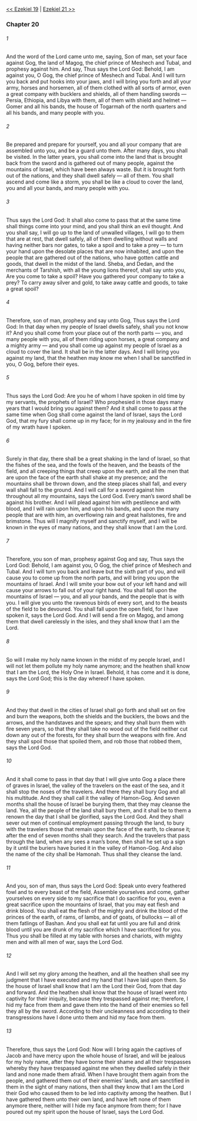 [<< Ezekiel 19](Ezekiel%2019.md)  |  [Ezekiel 21 >>](Ezekiel%2021.md)

### Chapter 20
###### 1
And the word of the Lord came unto me, saying, Son of man, set your face against Gog, the land of Magog, the chief prince of Meshech and Tubal, and prophesy against him. And say, Thus says the Lord God: Behold, I am against you, O Gog, the chief prince of Meshech and Tubal. And I will turn you back and put hooks into your jaws, and I will bring you forth and all your army, horses and horsemen, all of them clothed with all sorts of armor, even a great company with bucklers and shields, all of them handling swords — Persia, Ethiopia, and Libya with them, all of them with shield and helmet — Gomer and all his bands, the house of Togarmah of the north quarters and all his bands, and many people with you.

###### 2
Be prepared and prepare for yourself, you and all your company that are assembled unto you, and be a guard unto them. After many days, you shall be visited. In the latter years, you shall come into the land that is brought back from the sword and is gathered out of many people, against the mountains of Israel, which have been always waste. But it is brought forth out of the nations, and they shall dwell safely — all of them. You shall ascend and come like a storm, you shall be like a cloud to cover the land, you and all your bands, and many people with you.

###### 3
Thus says the Lord God: It shall also come to pass that at the same time shall things come into your mind, and you shall think an evil thought. And you shall say, I will go up to the land of unwalled villages, I will go to them that are at rest, that dwell safely, all of them dwelling without walls and having neither bars nor gates, to take a spoil and to take a prey — to turn your hand upon the desolate places that are now inhabited, and upon the people that are gathered out of the nations, who have gotten cattle and goods, that dwell in the midst of the land. Sheba, and Dedan, and the merchants of Tarshish, with all the young lions thereof, shall say unto you, Are you come to take a spoil? Have you gathered your company to take a prey? To carry away silver and gold, to take away cattle and goods, to take a great spoil?

###### 4
Therefore, son of man, prophesy and say unto Gog, Thus says the Lord God: In that day when my people of Israel dwells safely, shall you not know it? And you shall come from your place out of the north parts — you, and many people with you, all of them riding upon horses, a great company and a mighty army — and you shall come up against my people of Israel as a cloud to cover the land. It shall be in the latter days. And I will bring you against my land, that the heathen may know me when I shall be sanctified in you, O Gog, before their eyes.

###### 5
Thus says the Lord God: Are you he of whom I have spoken in old time by my servants, the prophets of Israel? Who prophesied in those days many years that I would bring you against them? And it shall come to pass at the same time when Gog shall come against the land of Israel, says the Lord God, that my fury shall come up in my face; for in my jealousy and in the fire of my wrath have I spoken.

###### 6
Surely in that day, there shall be a great shaking in the land of Israel, so that the fishes of the sea, and the fowls of the heaven, and the beasts of the field, and all creeping things that creep upon the earth, and all the men that are upon the face of the earth shall shake at my presence; and the mountains shall be thrown down, and the steep places shall fall, and every wall shall fall to the ground. And I will call for a sword against him throughout all my mountains, says the Lord God. Every man’s sword shall be against his brother. And I will plead against him with pestilence and with blood, and I will rain upon him, and upon his bands, and upon the many people that are with him, an overflowing rain and great hailstones, fire and brimstone. Thus will I magnify myself and sanctify myself, and I will be known in the eyes of many nations, and they shall know that I am the Lord.

###### 7
Therefore, you son of man, prophesy against Gog and say, Thus says the Lord God: Behold, I am against you, O Gog, the chief prince of Meshech and Tubal. And I will turn you back and leave but the sixth part of you, and will cause you to come up from the north parts, and will bring you upon the mountains of Israel. And I will smite your bow out of your left hand and will cause your arrows to fall out of your right hand. You shall fall upon the mountains of Israel — you, and all your bands, and the people that is with you. I will give you unto the ravenous birds of every sort, and to the beasts of the field to be devoured. You shall fall upon the open field, for I have spoken it, says the Lord God. And I will send a fire on Magog, and among them that dwell carelessly in the isles, and they shall know that I am the Lord.

###### 8
So will I make my holy name known in the midst of my people Israel, and I will not let them pollute my holy name anymore; and the heathen shall know that I am the Lord, the Holy One in Israel. Behold, it has come and it is done, says the Lord God; this is the day whereof I have spoken.

###### 9
And they that dwell in the cities of Israel shall go forth and shall set on fire and burn the weapons, both the shields and the bucklers, the bows and the arrows, and the handstaves and the spears; and they shall burn them with fire seven years, so that they shall take no wood out of the field neither cut down any out of the forests, for they shall burn the weapons with fire. And they shall spoil those that spoiled them, and rob those that robbed them, says the Lord God.

###### 10
And it shall come to pass in that day that I will give unto Gog a place there of graves in Israel, the valley of the travelers on the east of the sea, and it shall stop the noses of the travelers. And there they shall bury Gog and all his multitude. And they shall call it the valley of Hamon-Gog. And seven months shall the house of Israel be burying them, that they may cleanse the land. Yea, all the people of the land shall bury them, and it shall be to them a renown the day that I shall be glorified, says the Lord God. And they shall sever out men of continual employment passing through the land, to bury with the travelers those that remain upon the face of the earth, to cleanse it; after the end of seven months shall they search. And the travelers that pass through the land, when any sees a man’s bone, then shall he set up a sign by it until the buriers have buried it in the valley of Hamon-Gog. And also the name of the city shall be Hamonah. Thus shall they cleanse the land.

###### 11
And you, son of man, thus says the Lord God: Speak unto every feathered fowl and to every beast of the field, Assemble yourselves and come, gather yourselves on every side to my sacrifice that I do sacrifice for you, even a great sacrifice upon the mountains of Israel, that you may eat flesh and drink blood. You shall eat the flesh of the mighty and drink the blood of the princes of the earth, of rams, of lambs, and of goats, of bullocks — all of them fatlings of Bashan. And you shall eat fat until you are full and drink blood until you are drunk of my sacrifice which I have sacrificed for you. Thus you shall be filled at my table with horses and chariots, with mighty men and with all men of war, says the Lord God.

###### 12
And I will set my glory among the heathen, and all the heathen shall see my judgment that I have executed and my hand that I have laid upon them. So the house of Israel shall know that I am the Lord their God, from that day and forward. And the heathen shall know that the house of Israel went into captivity for their iniquity, because they trespassed against me; therefore, I hid my face from them and gave them into the hand of their enemies so fell they all by the sword. According to their uncleanness and according to their transgressions have I done unto them and hid my face from them.

###### 13
Therefore, thus says the Lord God: Now will I bring again the captives of Jacob and have mercy upon the whole house of Israel, and will be jealous for my holy name, after they have borne their shame and all their trespasses whereby they have trespassed against me when they dwelled safely in their land and none made them afraid. When I have brought them again from the people, and gathered them out of their enemies’ lands, and am sanctified in them in the sight of many nations, then shall they know that I am the Lord their God who caused them to be led into captivity among the heathen. But I have gathered them unto their own land, and have left none of them anymore there, neither will I hide my face anymore from them; for I have poured out my spirit upon the house of Israel, says the Lord God.